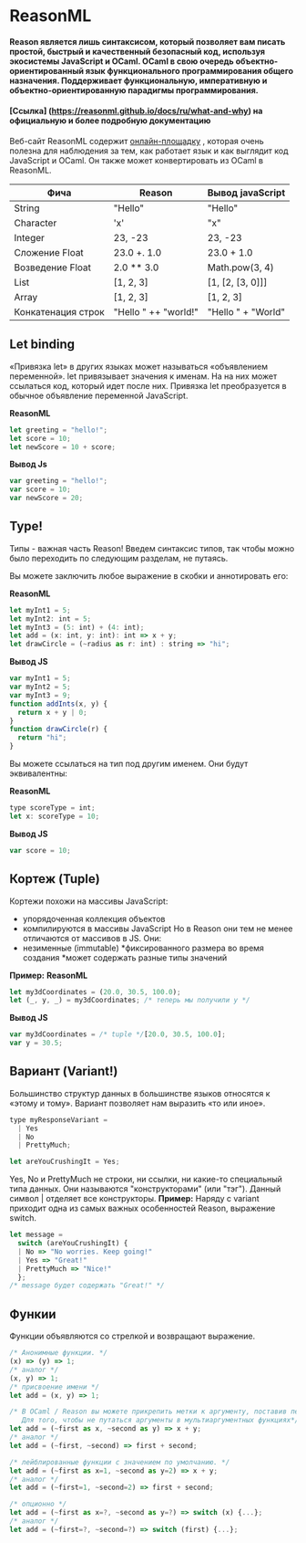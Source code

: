 # ReasonML
#### Reason является лишь синтаксисом, который позволяет вам писать простой, быстрый и качественный безопасный код, используя экосистемы JavaScript и OCaml. OCaml в свою очередь объектно-ориентированный язык функционального программирования общего назначения. Поддерживает функциональную, императивную и объектно-ориентированную парадигмы программирования.

#### [Ссылка] (https://reasonml.github.io/docs/ru/what-and-why) на официальную и более подробную документацию

Веб-сайт ReasonML содержит [онлайн-площадку](https://reasonml.github.io/en/try.html?rrjsx=true&reason=C4TwDgpgBMBOHQLxQDIQIYDMoB8oDkB7AEwgAoBLAO2ABoZ4J64EBKAbgChOAbCYKPADGUAM4BXALZRklYBEmsZAPigBvTlDEB3CsCEALKHIVKNWvGiwqoABk24CJcgDd0PcUyh9MdQRQBzA2AlRFU3D2gAajEpMh8QqBiJSTJYQOCOBwBfTmyuXn4oSRAAFUYZByJSMgctAEZaOqcagCZ6avIAFnorTF6MTFYO5zIANgGsSaHh5s6yAGYRmoBWaenhlvIAdnXUQdZWByzOAClRADoeQgCyFLIS8rYOIA) , которая очень полезна для наблюдения за тем, как работает язык и как выглядит код JavaScript и OCaml. Он также может конвертировать из OCaml в ReasonML.

Фича | Reason | Вывод javaScript
------------ | ------------- | -------------
String | "Hello" | "Hello"
Character | 'x' | "x"
Integer | 23, -23 | 23, -23
Сложение Float | 23.0 +. 1.0 | 23.0 + 1.0
Возведение Float | 2.0 ** 3.0 | Math.pow(3, 4)
List | [1, 2, 3] | [1, [2, [3, 0]]]
Array | [1, 2, 3] | [1, 2, 3]
Конкатенация строк | "Hello " ++ "world!" | "Hello " + "World"

## Let binding

«Привязка let» в других языках может называться «объявлением переменной». let привязывает значения к именам. На на них может ссылаться код, который идет после них.
Привязка let преобразуется в обычное объявление переменной JavaScript.

**ReasonML** 
```javascript
let greeting = "hello!";
let score = 10;
let newScore = 10 + score;
```
**Вывод Js**
```javascript
var greeting = "hello!";
var score = 10;
var newScore = 20;
```

## Type!
Типы - важная часть Reason! Введем синтаксис типов, так чтобы можно было переходить по следующим разделам, не путаясь.

Вы можете заключить любое выражение в скобки и аннотировать его:

**ReasonML**
```javascript
let myInt1 = 5;
let myInt2: int = 5;
let myInt3 = (5: int) + (4: int);
let add = (x: int, y: int): int => x + y;
let drawCircle = (~radius as r: int) : string => "hi";
```
**Вывод JS**
```javascript
var myInt1 = 5;
var myInt2 = 5;
var myInt3 = 9;
function addInts(x, y) {
  return x + y | 0;
}
function drawCircle(r) {
  return "hi";
}
```
Вы можете ссылаться на тип под другим именем. Они будут эквивалентны:

**ReasonML**
```javascript
type scoreType = int;
let x: scoreType = 10;
```
**Вывод JS**
```javascript
var score = 10;
```

## Кортеж (Tuple)
Кортежи похожи на массивы JavaScript:
  * упорядоченная коллекция объектов
  * компилируются в массивы JavaScript
Но в Reason они тем не менее отличаются от массивов в JS. Они:
  * незименные (immutable)
  *фиксированного размера во время создания
  *может содержать разные типы значений

__Пример:__
**ReasonML**
```javascript
let my3dCoordinates = (20.0, 30.5, 100.0);
let (_, y, _) = my3dCoordinates; /* теперь мы получили у */
```
**Вывод JS**
```javascript
var my3dCoordinates = /* tuple */[20.0, 30.5, 100.0];
var y = 30.5;
```

## Вариант (Variant!)

Большинство структур данных в большинстве языков относятся к «этому и тому». Вариант позволяет нам выразить «то или иное».
```javascript
type myResponseVariant =
  | Yes
  | No
  | PrettyMuch;

let areYouCrushingIt = Yes;
```
Yes, No и PrettyMuch не строки, ни ссылки, ни какие-то специальный типа данных. Они называются "конструкторами" (или "тэг"). Данный символ | отделяет все конструкторы.
__Пример:__
Наряду с variant приходит одна из самых важных особенностей Reason, выражение switch.

```javascript
let message =
  switch (areYouCrushingIt) {
  | No => "No worries. Keep going!"
  | Yes => "Great!"
  | PrettyMuch => "Nice!"
  };
/* message будет содержать "Great!" */
```

## Функии
Функции объявляются со стрелкой и возвращают выражение.

```javascript
/* Анонимные функции. */
(x) => (y) => 1;
/* аналог */
(x, y) => 1;
/* присвоение имени */
let add = (x, y) => 1;

/* В OCaml / Reason вы можете прикрепить метки к аргументу, поставив перед именем префикс символом ~.
   Для того, чтобы не путаться аргументы в мультиаргументных функциях*/
let add = (~first as x, ~second as y) => x + y;
/* аналог */
let add = (~first, ~second) => first + second;

/* лейблированные функции с значением по умолчанию. */
let add = (~first as x=1, ~second as y=2) => x + y;
/* аналог */
let add = (~first=1, ~second=2) => first + second;

/* опционно */
let add = (~first as x=?, ~second as y=?) => switch (x) {...};
/* аналог */
let add = (~first=?, ~second=?) => switch (first) {...};
```
